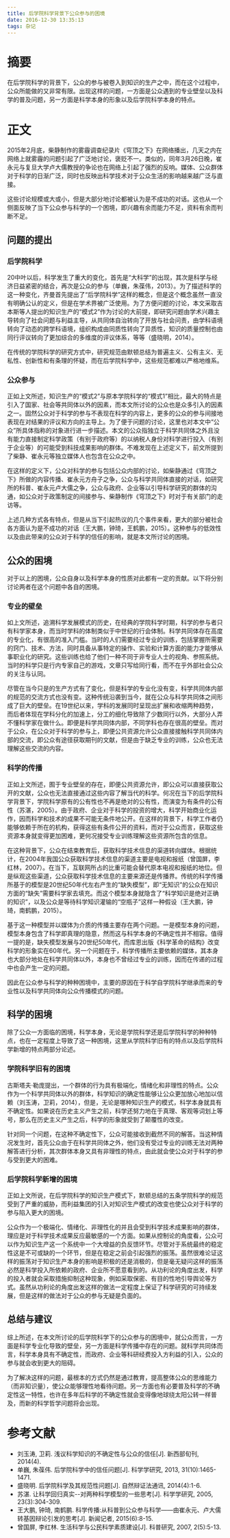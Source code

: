 ```yaml
---
title: 后学院科学背景下公众参与的困境
date: 2016-12-30 13:35:13
tags: 杂记
---
```

# 摘要
在后学院科学的背景下，公众的参与被卷入到知识的生产之中，而在这个过程中，公众所能做的又非常有限。出现这样的问题，一方面是公众遇到的专业壁垒以及科学的普及问题，另一方面是科学本身的形象以及后学院科学本身的特点。

# 正文 
2015年2月底，柴静制作的雾霾调查纪录片《穹顶之下》在网络播出，几天之内在网络上就雾霾的问题引起了广泛地讨论，褒贬不一。类似的，同年3月26日晚，崔永元与复旦大学卢大儒教授的争论也在网络上引起了强烈的反响。媒体、公众群体对于科学的日渐广泛，同时也反映出科学技术对于公众生活的影响越来越广泛与直接。

这些讨论规模或大或小，但是大部分地讨论都被认为是不成功的对话。这也从一个侧面反映了当下公众参与科学的一个困境，即兴趣有余而能力不足，资料有余而判断不足。

## 问题的提出

### 后学院科学
20中叶以后，科学发生了重大的变化，首先是“大科学”的出现，其次是科学与经济日益紧密的结合，再次是公众的参与（单巍，朱葆伟，2013）。为了描述科学的这一种变化，齐曼首先提出了“后学院科学”这样的概念，但是这个概念虽然一直没有明确公认的定义，但是在学术界被广泛使用。为了方便问题的讨论，本文采取吉本斯等人提出的知识生产的“模式2”作为讨论的大前提，即研究问题由学术兴趣主导转向了社会问题与利益主导，从共同体自治转向了开放与社会问责，由学科语境转向了动态的跨学科语境，组织构成由同质性转向了异质性，知识的质量控制也由同行评议转向了更加综合的多维度的评议体系，等等（盛晓明，2014）。

在传统的学院科学的研究方式中，研究规范由默顿总结为普遍主义、公有主义、无私性、创新性和有条理的怀疑，而在后学院科学中，这些规范都难以严格地维系。

### 公众参与
正如上文所述，知识生产的“模式2”与原本学院科学的“模式1”相比，最大的特点是引入了国家、社会等共同体以外的因素，而本文所讨论的公众也是众多引入的因素之一。固然公众对于科学的参与不表现在科学的内容上，更多的公众的参与间接地表现在对结果的评议和方向的主导上。为了便于问题的讨论，这里也对本文中“公众”所具体指称的对象进行进一步描述。本文的公众指独立于科学共同体之外且没有能力直接制定科学政策（有别于政府等）的以纳税人身份对科学进行投入（有别于企业等）的可能受到科技成果影响的群体。不难发现在上述定义下，前文所提到了柴静、崔永元等独立媒体人也包含在公众之中。

在这样的定义下，公众对科学的参与包括公众内部的讨论，如柴静通过《穹顶之下》所做的内容传播、崔永元方舟子之争，公众与科学共同体直接的对话，如研究所的科普、崔永元卢大儒之争，公众与政府、企业等以引导科学研究的群体的沟通，如公众对于政策制定的间接参与、柴静制作《穹顶之下》时对于有关部门的走访等。

上述几种方式各有特点，但是从当下引起热议的几个事件来看，更大的部分被社会各方面认为是不成功的对话（王大鹏，钟琦，王鹤鹏，2015）。这种参与的低效性以及由此带来的公众对于科学的信任的影响，就是本文所讨论的困境。

## 公众的困境

对于以上的困境，公众自身以及科学本身的性质对此都有一定的贡献。以下将分别讨论两者在这个问题中各自的困境。

### 专业的壁垒

如上文所述，追溯科学发展模式的历史，在经典的学院科学时期，科学的参与者只有科学家本身，而当时学科的体制类似于中世纪的行会体制。科学共同体存在高度的专业化，有很高的准入门槛。当时的人们需要经过专业的训练，包括掌握所需要的窍门、技术、方法，同时具备从事特定的操作、实验和计算方面的能力才能够从事职业化的研究。这些训练也给了他们一种不同于非专业人士的视角、参照系统。当时的科学只是行内专家自己的游戏，文章只写给同行看，而不在乎外部社会公众的关注与认同。

尽管在当今只是的生产方式有了变化，但是科学的专业化没有变，科学共同体内部的规范的交流方式也没有变。这种传统沿袭到当今，就在公众与科学共同体之间形成了巨大的壁垒。在19世纪以来，学科的发展同时呈现出扩展和收缩两种趋势，而后者体现在学科分化的加速上，分工的细化导致除了少数同行以外，大部分人弄不懂科学家在做什么。即便是科学共同体内部，不同学科也存在很高的壁垒。而对于公众，在公众对于科学的参与上，即便公共资源允许公众直接接触科学共同体内部的交流，即公众有途径获取期刊的文献，但是由于缺乏专业的训练，公众也无法理解这些交流的内容。

### 科学的传播

正如上文所述，囿于专业壁垒的存在，即便公共资源允许，即公众可以直接获取公开的文献，公众也无法直接通过这些内容了解当代的科学。何况在当下的后学院科学背景下，学院科学原有的公有性也不再是绝对的公有性，而演变为有条件的公有性（苏湛，2005）。由于政府、企业对于科学的投资的增大，科学开始商业化运作，因而科学和技术的成果不可能无条件地公开。在这样的背景下，科学工作者仍能够依赖于所在的机构，获得这些有条件公开的资料，而对于公众而言，获取这些资源本身就变得更加困难，更何况接受专业训练理解这些资源所包含的信息。

在这种背景下，公众在结束教育后，获取科学技术信息的渠道转向媒体。根据统计，在2004年我国公众获取科学技术信息的渠道主要是电视和报纸（曾国屏，李红林，2007）。在当下，互联网所占的比重可能会替代原本电视和报纸的地位。但是纵观这些渠道，公众获取科学技术信息的主要来源还是传播界。传统的科学传播所基于的模型是20世纪50年代左右产生的“缺失模型”，即“无知识”的公众在知识方面的“缺失”需要科学家去填充。而这个模型本身就隐含了“科学知识是绝对正确的知识”，以及公众是等待科学知识灌输的“空瓶子”这样一种假设（王大鹏，钟琦，南鹤鹏，2015）。

基于这一种模型并以媒体为介质的传播主要存在两个问题。一是模型本身的问题，模型本身包含了科学即真理的隐意，然而这与科学本身的不确定性并不相容。值得一提的是，缺失模型发展与20世纪50年代，而库恩出版《科学革命的结构》改变科学的形象实在60年代。另一个问题在于，科学传播所主要依赖的媒体，其本身也大部分地处在科学共同体以外，本身也不曾经过专业的训练，因而在传递的过程中也会产生一定的问题。

因此在公众参与科学的种种困境中，主要的原因在于科学自学院科学继承而来的专业性以及科学共同体向公众传播模式的问题。

## 科学的困境

除了公众一方面临的困境，科学本身，无论是学院科学还是后学院科学的种种特点，也在一定程度上导致了这一种困境，这里从学院科学旧有的特点以及后学院科学新增的特点两部分论述。

### 学院科学旧有的困境

古斯塔夫·勒庞提出，一个群体的行为具有极端化，情绪化和非理性的特点。公众作为一个科学共同体以外的群体，科学知识的确定性能够让公众更加放心地加以信赖（刘玉涛，卫莉，2014），但是，无论是哪种知识生产的模式，科学本身就具有不确定性。如果说在历史主义产生之前，科学还努力地在于真理、客观等词划上等号，那么在历史主义产生之后，科学的形象就受到了颠覆性的改变。

针对同一个问题，在这种不确定性下，公众可能接收到截然不同的解答。当这种情况发生时，首先公众由于在科学共同体之外，他们没有受过专业的训练无法对两种解答进行分析，其次群体本身又具有非理性的特点，由此就会使公众对于科学的参与受到更大的困难。

### 后学院科学新增的困境

正如上文所说，在后学院科学的知识生产模式下，默顿总结的五条学院科学的规范受到了严重的威胁，而利益集团的引入对知识生产模式的改变也使公众对于科学的参与陷入更大的困境。

公众作为一个极端化、情绪化、非理性化的并且会受到科学技术成果影响的群体，理应是对于科学技术成果反应最敏感的一个方面。如果从控制论的角度看，公众可以作为知识生产这一个系统中一个大增益的负反馈环节。尽管对于系统最终的稳定性这是不可或缺的一个环节，但是在稳定之前会引起强烈的振荡。虽然很难论证这样的振荡对于知识生产本身的影响是积极的还是消极的，但是毫无疑问这样的振荡必然是科学投入所依赖的政府、企业所不愿意看到的。从功利论的角度出发，科学的投入者就会采取措施抑制这种现象，例如采取保密、有目的性地引导舆论等方式。虽然从功利论的角度出发这样的做法一定程度上保证了科学研究的可持续发展，但是这样的做法对于公众的参与无疑是负面的。

## 总结与建议

综上所述，在本文所讨论的后学院科学下的公众参与的困境中，就公众而言，一方面是科学专业化导致的壁垒，另一方面是科学传播中存在的问题。就科学共同体而言，科学本身具有不确定性，而政府、企业等科研经费投入方利益的引入，公众的参与就会收到更大的阻碍。

为了解决这样的问题，最根本的方式仍然是通过教育，提高整体公众的思维能力（而非知识量），使公众能够理性地看待问题。另一方面也有必要普及科学的不确定性这一特性，也许在多年后科学的不确定性就会变得像地球绕太阳公转一样普及，而新的科学哲学问题将会出现。

# 参考文献

- 刘玉涛, 卫莉. 浅议科学知识的不确定性与公众的信任[J]. 新西部旬刊, 2014(4).
- 单巍, 朱葆伟. 后学院科学中的信任问题[J]. 科学学研究, 2013, 31(10):1465-1471.
- 盛晓明. 后学院科学及其规范性问题[J]. 自然辩证法通讯, 2014(4):1-6.
- 苏湛. 让科学回归真实--对两种科学模型的一些思考[J]. 科学学研究, 2005, 23(3):304-309.
- 王大鹏, 钟琦, 南鹤鹏. 科学传播:从科普到公众参与科学——由崔永元、卢大儒转基因辩论引发的思考[J]. 新闻记者, 2015(6):8-15.
- 曾国屏, 李红林. 生活科学与公民科学素质建设[J]. 科普研究, 2007, 2(5):5-13.

